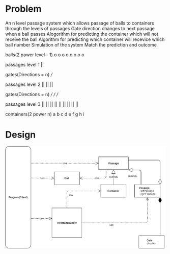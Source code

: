 # Problem

An n level passage system which allows passage of balls to containers through the levels of passages
Gate direction changes to next passage when a ball passes
Alogorithm for predicting the container which will not receive the ball
Algorithm for predicting which container will recevice which ball number
Simulation of the system
Match the prediction and outcome

 balls(2 power level - 1)                                             o o o o o o o o
 
 passages level 1                                                    ||
 
 gates(Directions = n)                                              */*
 
 passages level 2                                     ||             ||             ||
 
 gates(Directions = n)                                */*           */*            */*
 
 passages level 3                                 ||  ||  ||     ||  ||  ||     ||  ||  ||
 
 containers(2 power n)                             a   b    c      d   e   f     g    h   i

# Design

![](BallMazeMultiGates/BallMazeApproachDesign.png)

